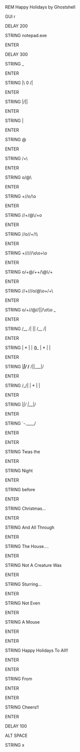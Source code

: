 REM Happy Holidays by Ghostshell

GUI r

DELAY 200

STRING notepad.exe

ENTER

DELAY 300

STRING          _

ENTER

STRING       |\ 0 /|

ENTER

STRING        |/|\|

ENTER

STRING          |

ENTER

STRING          @

ENTER

STRING         /+\

ENTER

STRING        o/@\\

ENTER

STRING      +//o/\\o

ENTER

STRING      //+/@\\/+o

ENTER

STRING     /\/o//+/\\\\

ENTER

STRING    +///\//\o\o+\\o

ENTER

STRING   o/+@/++/\\\@\\/\+

ENTER

STRING  /\/+///o/@\o+/\+\\

ENTER

STRING o/+/\/@//||\/\\o\\\o _

ENTER

STRING  /__ /|  ||      /__ /|

ENTER

STRING | * | | (__)___ | * | |

ENTER

STRING |___|/_   /__ /||___|/

ENTER

STRING     /_/| | * | |

ENTER

STRING    |_|/  |___|/

ENTER

STRING      `-.____/

ENTER

ENTER

STRING Twas the

ENTER

STRING Night

ENTER

STRING before

ENTER

STRING Christmas...

ENTER

STRING And All Through

ENTER

STRING The House....

ENTER

STRING Not A Creature Was

ENTER

STRING Sturring...

ENTER

STRING Not Even

ENTER

STRING A Mouse

ENTER

ENTER

STRING Happy Holidays To All!!

ENTER

ENTER

STRING From 

ENTER

ENTER

STRING Cheers!!

ENTER

DELAY 100

ALT SPACE

STRING x